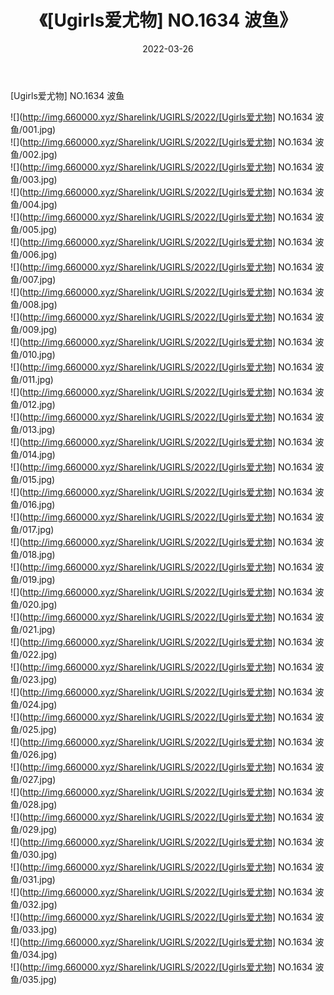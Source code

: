﻿---
layout: post
title:  《[Ugirls爱尤物] NO.1634 波鱼》
date:   2022-03-26
img: http://img.660000.xyz/Sharelink/UGIRLS/2022/[Ugirls爱尤物] NO.1634 波鱼/000.jpg
categories: [美女, 清纯, 唯美]
---

[Ugirls爱尤物] NO.1634 波鱼

 ![](http://img.660000.xyz/Sharelink/UGIRLS/2022/[Ugirls爱尤物] NO.1634 波鱼/001.jpg) <br>![](http://img.660000.xyz/Sharelink/UGIRLS/2022/[Ugirls爱尤物] NO.1634 波鱼/002.jpg) <br>![](http://img.660000.xyz/Sharelink/UGIRLS/2022/[Ugirls爱尤物] NO.1634 波鱼/003.jpg) <br>![](http://img.660000.xyz/Sharelink/UGIRLS/2022/[Ugirls爱尤物] NO.1634 波鱼/004.jpg) <br>![](http://img.660000.xyz/Sharelink/UGIRLS/2022/[Ugirls爱尤物] NO.1634 波鱼/005.jpg) <br>![](http://img.660000.xyz/Sharelink/UGIRLS/2022/[Ugirls爱尤物] NO.1634 波鱼/006.jpg) <br>![](http://img.660000.xyz/Sharelink/UGIRLS/2022/[Ugirls爱尤物] NO.1634 波鱼/007.jpg) <br>![](http://img.660000.xyz/Sharelink/UGIRLS/2022/[Ugirls爱尤物] NO.1634 波鱼/008.jpg) <br>![](http://img.660000.xyz/Sharelink/UGIRLS/2022/[Ugirls爱尤物] NO.1634 波鱼/009.jpg) <br>![](http://img.660000.xyz/Sharelink/UGIRLS/2022/[Ugirls爱尤物] NO.1634 波鱼/010.jpg) <br>![](http://img.660000.xyz/Sharelink/UGIRLS/2022/[Ugirls爱尤物] NO.1634 波鱼/011.jpg) <br>![](http://img.660000.xyz/Sharelink/UGIRLS/2022/[Ugirls爱尤物] NO.1634 波鱼/012.jpg) <br>![](http://img.660000.xyz/Sharelink/UGIRLS/2022/[Ugirls爱尤物] NO.1634 波鱼/013.jpg) <br>![](http://img.660000.xyz/Sharelink/UGIRLS/2022/[Ugirls爱尤物] NO.1634 波鱼/014.jpg) <br>![](http://img.660000.xyz/Sharelink/UGIRLS/2022/[Ugirls爱尤物] NO.1634 波鱼/015.jpg) <br>![](http://img.660000.xyz/Sharelink/UGIRLS/2022/[Ugirls爱尤物] NO.1634 波鱼/016.jpg) <br>![](http://img.660000.xyz/Sharelink/UGIRLS/2022/[Ugirls爱尤物] NO.1634 波鱼/017.jpg) <br>![](http://img.660000.xyz/Sharelink/UGIRLS/2022/[Ugirls爱尤物] NO.1634 波鱼/018.jpg) <br>![](http://img.660000.xyz/Sharelink/UGIRLS/2022/[Ugirls爱尤物] NO.1634 波鱼/019.jpg) <br>![](http://img.660000.xyz/Sharelink/UGIRLS/2022/[Ugirls爱尤物] NO.1634 波鱼/020.jpg) <br>![](http://img.660000.xyz/Sharelink/UGIRLS/2022/[Ugirls爱尤物] NO.1634 波鱼/021.jpg) <br>![](http://img.660000.xyz/Sharelink/UGIRLS/2022/[Ugirls爱尤物] NO.1634 波鱼/022.jpg) <br>![](http://img.660000.xyz/Sharelink/UGIRLS/2022/[Ugirls爱尤物] NO.1634 波鱼/023.jpg) <br>![](http://img.660000.xyz/Sharelink/UGIRLS/2022/[Ugirls爱尤物] NO.1634 波鱼/024.jpg) <br>![](http://img.660000.xyz/Sharelink/UGIRLS/2022/[Ugirls爱尤物] NO.1634 波鱼/025.jpg) <br>![](http://img.660000.xyz/Sharelink/UGIRLS/2022/[Ugirls爱尤物] NO.1634 波鱼/026.jpg) <br>![](http://img.660000.xyz/Sharelink/UGIRLS/2022/[Ugirls爱尤物] NO.1634 波鱼/027.jpg) <br>![](http://img.660000.xyz/Sharelink/UGIRLS/2022/[Ugirls爱尤物] NO.1634 波鱼/028.jpg) <br>![](http://img.660000.xyz/Sharelink/UGIRLS/2022/[Ugirls爱尤物] NO.1634 波鱼/029.jpg) <br>![](http://img.660000.xyz/Sharelink/UGIRLS/2022/[Ugirls爱尤物] NO.1634 波鱼/030.jpg) <br>![](http://img.660000.xyz/Sharelink/UGIRLS/2022/[Ugirls爱尤物] NO.1634 波鱼/031.jpg) <br>![](http://img.660000.xyz/Sharelink/UGIRLS/2022/[Ugirls爱尤物] NO.1634 波鱼/032.jpg) <br>![](http://img.660000.xyz/Sharelink/UGIRLS/2022/[Ugirls爱尤物] NO.1634 波鱼/033.jpg) <br>![](http://img.660000.xyz/Sharelink/UGIRLS/2022/[Ugirls爱尤物] NO.1634 波鱼/034.jpg) <br>![](http://img.660000.xyz/Sharelink/UGIRLS/2022/[Ugirls爱尤物] NO.1634 波鱼/035.jpg) <br>